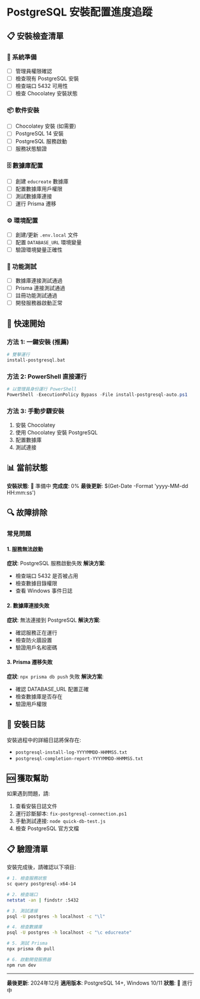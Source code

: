 # PostgreSQL 安裝配置進度追蹤

## 📋 安裝檢查清單

### 🔧 系統準備
- [ ] 管理員權限確認
- [ ] 檢查現有 PostgreSQL 安裝
- [ ] 檢查端口 5432 可用性
- [ ] 檢查 Chocolatey 安裝狀態

### 📦 軟件安裝
- [ ] Chocolatey 安裝 (如需要)
- [ ] PostgreSQL 14 安裝
- [ ] PostgreSQL 服務啟動
- [ ] 服務狀態驗證

### 🗄️ 數據庫配置
- [ ] 創建 `educreate` 數據庫
- [ ] 配置數據庫用戶權限
- [ ] 測試數據庫連接
- [ ] 運行 Prisma 遷移

### ⚙️ 環境配置
- [ ] 創建/更新 `.env.local` 文件
- [ ] 配置 `DATABASE_URL` 環境變量
- [ ] 驗證環境變量正確性

### 🧪 功能測試
- [ ] 數據庫連接測試通過
- [ ] Prisma 連接測試通過
- [ ] 註冊功能測試通過
- [ ] 開發服務器啟動正常

## 🚀 快速開始

### 方法 1: 一鍵安裝 (推薦)
```bash
# 雙擊運行
install-postgresql.bat
```

### 方法 2: PowerShell 直接運行
```powershell
# 以管理員身份運行 PowerShell
PowerShell -ExecutionPolicy Bypass -File install-postgresql-auto.ps1
```

### 方法 3: 手動步驟安裝
1. 安裝 Chocolatey
2. 使用 Chocolatey 安裝 PostgreSQL
3. 配置數據庫
4. 測試連接

## 📊 當前狀態

**安裝狀態**: 🔄 準備中
**完成度**: 0%
**最後更新**: $(Get-Date -Format 'yyyy-MM-dd HH:mm:ss')

## 🔍 故障排除

### 常見問題

#### 1. 服務無法啟動
**症狀**: PostgreSQL 服務啟動失敗
**解決方案**:
- 檢查端口 5432 是否被占用
- 檢查數據目錄權限
- 查看 Windows 事件日誌

#### 2. 數據庫連接失敗
**症狀**: 無法連接到 PostgreSQL
**解決方案**:
- 確認服務正在運行
- 檢查防火牆設置
- 驗證用戶名和密碼

#### 3. Prisma 遷移失敗
**症狀**: `npx prisma db push` 失敗
**解決方案**:
- 確認 DATABASE_URL 配置正確
- 檢查數據庫是否存在
- 驗證用戶權限

## 📝 安裝日誌

安裝過程中的詳細日誌將保存在:
- `postgresql-install-log-YYYYMMDD-HHMMSS.txt`
- `postgresql-completion-report-YYYYMMDD-HHMMSS.txt`

## 🆘 獲取幫助

如果遇到問題，請:
1. 查看安裝日誌文件
2. 運行診斷腳本: `fix-postgresql-connection.ps1`
3. 手動測試連接: `node quick-db-test.js`
4. 檢查 PostgreSQL 官方文檔

## 📋 驗證清單

安裝完成後，請確認以下項目:

```bash
# 1. 檢查服務狀態
sc query postgresql-x64-14

# 2. 檢查端口
netstat -an | findstr :5432

# 3. 測試連接
psql -U postgres -h localhost -c "\l"

# 4. 檢查數據庫
psql -U postgres -h localhost -c "\c educreate"

# 5. 測試 Prisma
npx prisma db pull

# 6. 啟動開發服務器
npm run dev
```

---

**最後更新**: 2024年12月
**適用版本**: PostgreSQL 14+, Windows 10/11
**狀態**: 🔄 進行中